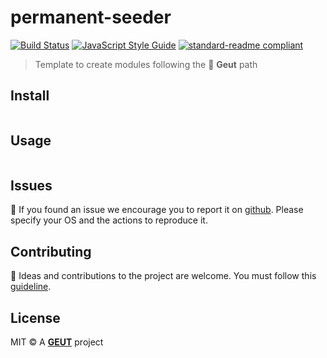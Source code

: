 # permanent-seeder

[![Build Status](https://travis-ci.com/geut/permanent-seeder.svg?branch=master)](https://travis-ci.com/geut/permanent-seeder)
[![JavaScript Style Guide](https://img.shields.io/badge/code_style-standard-brightgreen.svg)](https://standardjs.com)
[![standard-readme compliant](https://img.shields.io/badge/readme%20style-standard-brightgreen.svg?style=flat-square)](https://github.com/RichardLitt/standard-readme)

> Template to create modules following the :snail: **Geut** path

## <a name="install"></a> Install

```
```

## <a name="usage"></a> Usage

```
```

## <a name="issues"></a> Issues

:bug: If you found an issue we encourage you to report it on [github](https://github.com/geut/permanent-seeder/issues). Please specify your OS and the actions to reproduce it.

## <a name="contribute"></a> Contributing

:busts_in_silhouette: Ideas and contributions to the project are welcome. You must follow this [guideline](https://github.com/geut/permanent-seeder/blob/master/CONTRIBUTING.md).

## License

MIT © A [**GEUT**](http://geutstudio.com/) project

